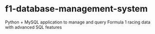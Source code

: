 # f1-database-management-system
Python + MySQL application to manage and query Formula 1 racing data with advanced SQL features
